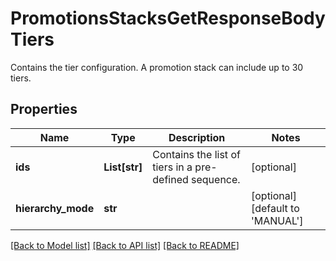 # PromotionsStacksGetResponseBodyTiers

Contains the tier configuration. A promotion stack can include up to 30 tiers.

## Properties
Name | Type | Description | Notes
------------ | ------------- | ------------- | -------------
**ids** | **List[str]** | Contains the list of tiers in a pre-defined sequence. | [optional] 
**hierarchy_mode** | **str** |  | [optional] [default to 'MANUAL']

[[Back to Model list]](../README.md#documentation-for-models) [[Back to API list]](../README.md#documentation-for-api-endpoints) [[Back to README]](../README.md)


